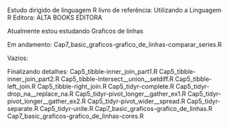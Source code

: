 Estudo dirigido de linguagem R
livro de referência: Utilizando a Linguagem R
Editora: ALTA BOOKS EDITORA

Atualmente estou estudando Graficos de linhas

Em andamento:
Cap7_basic_graficos-grafico_de_linhas-comparar_series.R

Vazios:

Finalizando detalhes:
Cap5_tibble-inner_join_part1.R
Cap5_tibble-inner_join_part2.R
Cap5_tibble-intersect__union__setdiff.R
Cap5_tibble-left_join.R
Cap5_tibble-right_join.R
Cap5_tidyr-complete.R
Cap5_tidyr-drop_na__replace_na.R
Cap5_tidyr-pivot_longer__gather_ex1.R
Cap5_tidyr-pivot_longer__gather_ex2.R
Cap5_tidyr-pivot_wider__spread.R
Cap5_tidyr-separate.R
Cap5_tidyr-unite.R
Cap7_basic_graficos-grafico_de_linhas.R
Cap7_basic_graficos-grafico_de_linhas-cores.R